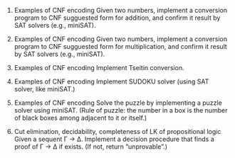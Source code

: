 
1. Examples of CNF encoding
Given two numbers, implement a conversion program to CNF sugguested form for addition, and confirm it result by SAT solvers (e.g., miniSAT).

2. Examples of CNF encoding
Given two numbers, implement a conversion program to CNF sugguested form for multiplication, and confirm it result by SAT solvers (e.g., miniSAT).

4. Examples of CNF encoding 
Implement Tseitin conversion.

5. Examples of CNF encoding
Implement SUDOKU solver (using SAT solver, like miniSAT.)

6. Examples of CNF encoding
Solve the puzzle by implementing a puzzle solver using miniSAT.
(Rule of puzzle: the number in a box is the number of black boxes among adjacent to it or itself.)

9. Cut elimination, decidability, completeness of LK of propositional logic
Given a sequent Γ → ∆. Implement a decision procedure that finds a
proof of Γ → ∆ if exists. (If not, return “unprovable”.)
